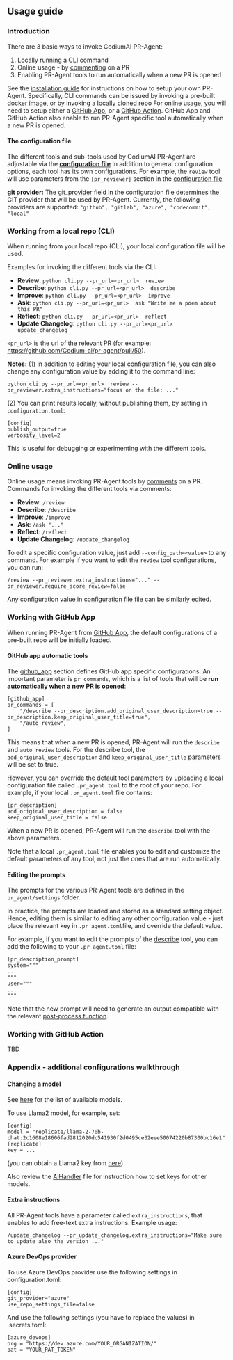 ## Usage guide

### Introduction

There are 3 basic ways to invoke CodiumAI PR-Agent:
1. Locally running a CLI command
2. Online usage - by [commenting](https://github.com/Codium-ai/pr-agent/pull/229#issuecomment-1695021901) on a PR
3. Enabling PR-Agent tools to run automatically when a new PR is opened

See the [installation guide](/INSTALL.md) for instructions on how to setup your own PR-Agent.
Specifically, CLI commands can be issued by invoking a pre-built [docker image](/INSTALL.md#running-from-source), or by invoking a [locally cloned repo](INSTALL.md#method-2-run-from-source)
For online usage, you will need to setup either a [GitHub App](INSTALL.md#method-5-run-as-a-github-app), or a [GitHub Action](INSTALL.md#method-3-run-as-a-github-action).
GitHub App and GitHub Action also enable to run PR-Agent specific tool automatically when a new PR is opened.


#### The configuration file
The different tools and sub-tools used by CodiumAI PR-Agent are adjustable via the **[configuration file](pr_agent/settings/configuration.toml)**
In addition to general configuration options, each tool has its own configurations. For example, the `review` tool will use parameters from the `[pr_reviewer]` section in the [configuration file](/pr_agent/settings/configuration.toml#L16)

**git provider:**
The [git_provider](pr_agent/settings/configuration.toml#L4) field in the configuration file determines the GIT provider that will be used by PR-Agent. Currently, the following providers are supported:
`
"github", "gitlab", "azure", "codecommit", "local"
`

[//]: # (** online usage:**)

[//]: # (Options that are available in the configuration file can be specified at run time when calling actions. Two examples:)

[//]: # (```)

[//]: # (- /review --pr_reviewer.extra_instructions="focus on the file: ...")

[//]: # (- /describe --pr_description.add_original_user_description=false -pr_description.extra_instructions="make sure to mention: ...")

[//]: # (```)

### Working from a local repo (CLI)
When running from your local repo (CLI), your local configuration file will be used.

Examples for invoking the different tools via the CLI:

- **Review**:       `python cli.py --pr_url=<pr_url>  review`
- **Describe**:     `python cli.py --pr_url=<pr_url>  describe`
- **Improve**:      `python cli.py --pr_url=<pr_url>  improve`
- **Ask**:          `python cli.py --pr_url=<pr_url>  ask "Write me a poem about this PR"`
- **Reflect**:      `python cli.py --pr_url=<pr_url>  reflect`
- **Update Changelog**:      `python cli.py --pr_url=<pr_url>  update_changelog`

`<pr_url>` is the url of the relevant PR (for example: https://github.com/Codium-ai/pr-agent/pull/50).

**Notes:**
(1) in addition to editing your local configuration file, you can also change any configuration value by adding it to the command line:
```
python cli.py --pr_url=<pr_url>  review --pr_reviewer.extra_instructions="focus on the file: ..."
```

(2) You can print results locally, without publishing them, by setting in `configuration.toml`:
```
[config]
publish_output=true
verbosity_level=2
```
This is useful for debugging or experimenting with the different tools.


### Online usage

Online usage means invoking PR-Agent tools by [comments](https://github.com/Codium-ai/pr-agent/pull/229#issuecomment-1695021901) on a PR.
Commands for invoking the different tools via comments:

- **Review**:       `/review`
- **Describe**:     `/describe`
- **Improve**:      `/improve`
- **Ask**:          `/ask "..."`
- **Reflect**:      `/reflect`
- **Update Changelog**:      `/update_changelog`


To edit a specific configuration value, just add `--config_path=<value>` to any command.
For example if you want to edit the `review` tool configurations, you can run:
```
/review --pr_reviewer.extra_instructions="..." --pr_reviewer.require_score_review=false
```
Any configuration value in [configuration file](pr_agent/settings/configuration.toml) file can be similarly edited.


### Working with GitHub App
When running PR-Agent from [GitHub App](INSTALL.md#method-5-run-as-a-github-app), the default configurations of a pre-built repo will be initially loaded.

#### GitHub app automatic tools
The [github_app](pr_agent/settings/configuration.toml#L56) section defines GitHub app specific configurations. 
An important parameter is `pr_commands`, which is a list of tools that will be **run automatically when a new PR is opened**:
```
[github_app]
pr_commands = [
    "/describe --pr_description.add_original_user_description=true --pr_description.keep_original_user_title=true",
    "/auto_review",
]
```
This means that when a new PR is opened, PR-Agent will run the `describe` and `auto_review` tools.
For the describe tool, the `add_original_user_description` and `keep_original_user_title` parameters will be set to true.

However, you can override the default tool parameters by uploading a local configuration file called `.pr_agent.toml` to the root of your repo.
For example, if your local `.pr_agent.toml` file contains:
```
[pr_description]
add_original_user_description = false
keep_original_user_title = false
```
When a new PR is opened, PR-Agent will run the `describe` tool with the above parameters.

Note that a local `.pr_agent.toml` file enables you to edit and customize the default parameters of any tool, not just the ones that are run automatically.

#### Editing the prompts
The prompts for the various PR-Agent tools are defined in the `pr_agent/settings` folder.

In practice, the prompts are loaded and stored as a standard setting object. 
Hence, editing them is similar to editing any other configuration value - just place the relevant key in `.pr_agent.toml`file, and override the default value.

For example, if you want to edit the prompts of the [describe](./pr_agent/settings/pr_description_prompts.toml) tool, you can add the following to your `.pr_agent.toml` file:
```
[pr_description_prompt]
system="""
...
"""
user="""
...
"""
```
Note that the new prompt will need to generate an output compatible with the relevant [post-process function](./pr_agent/tools/pr_description.py#L137).

### Working with GitHub Action
TBD

### Appendix - additional configurations walkthrough

#### Changing a model
See [here](pr_agent/algo/__init__.py) for the list of available models.

To use Llama2 model, for example, set:
```
[config]
model = "replicate/llama-2-70b-chat:2c1608e18606fad2812020dc541930f2d0495ce32eee50074220b87300bc16e1"
[replicate]
key = ...
```
(you can obtain a Llama2 key from [here](https://replicate.com/replicate/llama-2-70b-chat/api))

Also review the [AiHandler](pr_agent/algo/ai_handler.py) file for instruction how to set keys for other models.

#### Extra instructions
All PR-Agent tools have a parameter called `extra_instructions`, that enables to add free-text extra instructions. Example usage:
```
/update_changelog --pr_update_changelog.extra_instructions="Make sure to update also the version ..."
```

#### Azure DevOps provider
To use Azure DevOps provider use the following settings in configuration.toml:
```
[config]
git_provider="azure"
use_repo_settings_file=false
```

And use the following settings (you have to replace the values) in .secrets.toml:
```
[azure_devops]
org = "https://dev.azure.com/YOUR_ORGANIZATION/"
pat = "YOUR_PAT_TOKEN"
```